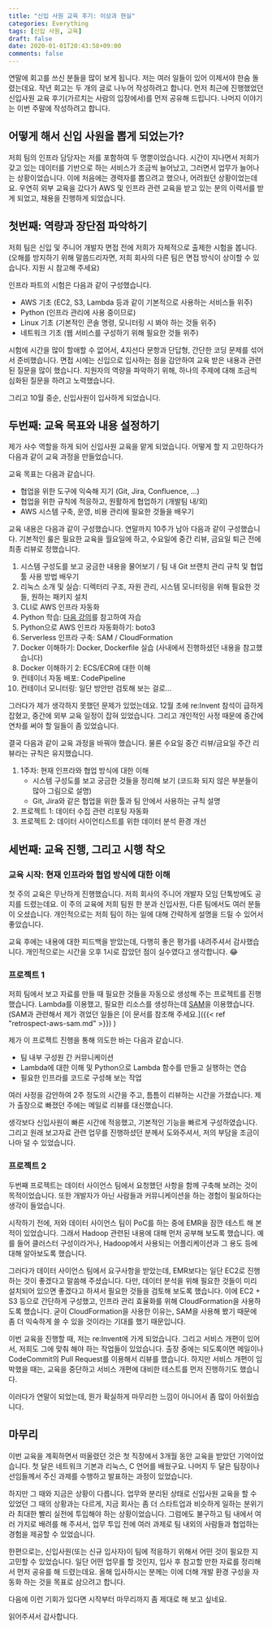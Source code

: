 ```yaml
---
title: "신입 사원 교육 후기: 이상과 현실"
categories: Everything
tags: [신입 사원, 교육]
draft: false
date: 2020-01-01T20:43:58+09:00
comments: false
---
```


연말에 회고를 쓰신 분들을 많이 보게 됩니다. 저는 여러 일들이 있어 이제서야 한숨 돌렸는데요. 작년 회고는 두 개의 글로 나누어 작성하려고 합니다. 먼저 최근에 진행했었던 신입사원 교육 후기(가르치는 사람의 입장에서)를 먼저 공유해 드립니다. 나머지 이야기는 이번 주말에 작성하려고 합니다.

## 어떻게 해서 신입 사원을 뽑게 되었는가?

저희 팀의 인프라 담당자는 저를 포함하여 두 명뿐이었습니다. 시간이 지나면서 저희가 갖고 있는 데이터를 기반으로 하는 서비스가 조금씩 늘어났고, 그러면서 업무가 늘어나는 상황이었습니다. 이에 처음에는 경력자를 뽑으려고 했으나, 어려웠던 상황이었는데요. 우연히 외부 교육을 갔다가 AWS 및 인프라 관련 교육을 받고 있는 분의 이력서를 받게 되었고, 채용을 진행하게 되었습니다.

## 첫번째: 역량과 장단점 파악하기

저희 팀은 신입 및 주니어 개발자 면접 전에 저희가 자체적으로 출제한 시험을 봅니다. (오해를 방지하기 위해 말씀드리자면, 저희 회사의 다른 팀은 면접 방식이 상이할 수 있습니다. 지원 시 참고해 주세요) 

인프라 파트의 시험은 다음과 같이 구성했습니다. 
* AWS 기초 (EC2, S3, Lambda 등과 같이 기본적으로 사용하는 서비스들 위주)
* Python (인프라 관리에 사용 중이므로)
* Linux 기초 (기본적인 콘솔 명령, 모니터링 시 봐야 하는 것들 위주)
* 네트워크 기초 (웹 서비스를 구성하기 위해 필요한 것들 위주)

시험에 시간을 많이 할애할 수 없어서, 4지선다 문항과 단답형, 간단한 코딩 문제를 섞어서 준비했습니다. 면접 시에는 신입으로 입사하는 점을 감안하여 교육 받은 내용과 관련된 질문을 많이 했습니다. 지원자의 역량을 파악하기 위해, 하나의 주제에 대해 조금씩 심화된 질문을 하려고 노력했습니다. 

그리고 10월 중순, 신입사원이 입사하게 되었습니다. 

## 두번째: 교육 목표와 내용 설정하기

제가 사수 역할을 하게 되어 신입사원 교육을 맡게 되었습니다. 어떻게 할 지 고민하다가 다음과 같이 교육 과정을 만들었습니다.

교육 목표는 다음과 같습니다. 
* 협업을 위한 도구에 익숙해 지기 (Git, Jira, Confluence, ...)
* 협업을 위한 규칙에 적응하고, 원활하게 협업하기 (개발팀 내/외)
* AWS 시스템 구축, 운영, 비용 관리에 필요한 것들을 배우기

교육 내용은 다음과 같이 구성했습니다. 연말까지 10주가 남아 다음과 같이 구성했습니다. 기본적인 룰은 필요한 교육을 월요일에 하고, 수요일에 중간 리뷰, 금요일 퇴근 전에 최종 리뷰로 정했습니다.
1. 시스템 구성도를 보고 궁금한 내용을 물어보기 / 팀 내 Git 브랜치 관리 규칙 및 협업 툴 사용 방법 배우기
2. 리눅스 소개 및 실습: 디렉터리 구조, 자원 관리, 시스템 모니터링을 위해 필요한 것들, 원하는 패키지 설치
3. CLI로 AWS 인프라 자동화
4. Python 학습: [다음 강의](https://www.edwith.org/pythonforeverybody)를 참고하여 자습
5. Python으로 AWS 인프라 자동화하기: boto3
6. Serverless 인프라 구축: SAM / CloudFormation
7. Docker 이해하기: Docker, Dockerfile 실습 (사내에서 진행하셨던 내용을 참고했습니다)
8. Docker 이해하기 2: ECS/ECR에 대한 이해
9. 컨테이너 자동 배포: CodePipeline
10. 컨테이너 모니터링: 일단 방안만 검토해 보는 걸로...

그러다가 제가 생각하지 못했던 문제가 있었는데요. 12월 초에 re:Invent 참석이 급하게 잡혔고, 중간에 외부 교육 일정이 잡혀 있었습니다. 그리고 개인적인 사정 때문에 중간에 연차를 써야 할 일들이 좀 있었습니다. 

결국 다음과 같이 교육 과정을 바꿔야 했습니다. 물론 수요일 중간 리뷰/금요일 주간 리뷰라는 규칙은 유지했습니다.
1. 1주차: 현재 인프라와 협업 방식에 대한 이해
    * 시스템 구성도를 보고 궁금한 것들을 정리해 보기 (코드화 되지 않은 부분들이 많아 그림으로 설명)
    * Git, Jira와 같은 협업을 위한 툴과 팀 안에서 사용하는 규칙 설명
2. 프로젝트 1: 데이터 수집 관련 리포팅 자동화 
3. 프로젝트 2: 데이터 사이언티스트를 위한 데이터 분석 환경 개선

## 세번째: 교육 진행, 그리고 시행 착오

### 교육 시작: 현재 인프라와 협업 방식에 대한 이해

첫 주의 교육은 무난하게 진행했습니다. 저희 회사의 주니어 개발자 모임 단톡방에도 공지를 드렸는데요. 이 주의 교육에 저희 팀원 한 분과 신입사원, 다른 팀에서도 여러 분들이 오셨습니다. 개인적으로는 저희 팀이 하는 일에 대해 간략하게 설명을 드릴 수 있어서 좋았습니다. 

교육 후에는 내용에 대한 피드백을 받았는데, 다행히 좋은 평가를 내려주셔서 감사했습니다. 개인적으로는 시간을 오후 1시로 잡았던 점이 실수였다고 생각합니다. 😂

### 프로젝트 1

저희 팀에서 보고 자료를 만들 때 필요한 것들을 자동으로 생성해 주는 프로젝트를 진행했습니다. Lambda를 이용했고, 필요한 리소스를 생성하는데 [SAM](https://github.com/awslabs/serverless-application-model)을 이용했습니다. (SAM과 관련해서 제가 겪었던 일들은 [이 문서를 참조해 주세요.]({{< ref "retrospect-aws-sam.md" >}}) )

제가 이 프로젝트 진행을 통해 의도한 바는 다음과 같습니다. 
* 팀 내부 구성원 간 커뮤니케이션
* Lambda에 대한 이해 및 Python으로 Lambda 함수를 만들고 실행하는 연습
* 필요한 인프라를 코드로 구성해 보는 작업

여러 사정을 감안하여 2주 정도의 시간을 주고, 틈틈이 리뷰하는 시간을 가졌습니다. 제가 출장으로 빠졌던 주에는 메일로 리뷰를 대신했습니다. 

생각보다 신입사원이 빠른 시간에 적응했고, 기본적인 기능을 빠르게 구성하였습니다. 그리고 원래 보고자료 관련 업무를 진행하셨던 분께서 도와주셔서, 저의 부담을 조금이나마 덜 수 있었습니다.

### 프로젝트 2

두번째 프로젝트는 데이터 사이언스 팀에서 요청했던 사항을 함께 구축해 보려는 것이 목적이었습니다. 또한 개발자가 아닌 사람들과 커뮤니케이션을 하는 경험이 필요하다는 생각이 들었습니다. 

시작하기 전에, 저와 데이터 사이언스 팀이 PoC를 하는 중에 EMR을 잠깐 테스트 해 본 적이 있었습니다. 그래서 Hadoop 관련된 내용에 대해 먼저 공부해 보도록 했습니다. 예를 들어 클러스터 구성이라거나, Hadoop에서 사용되는 어플리케이션과 그 용도 등에 대해 알아보도록 했습니다. 

그러다가 데이터 사이언스 팀에서 요구사항을 받았는데, EMR보다는 일단 EC2로 진행하는 것이 좋겠다고 말씀해 주셨습니다. 다만, 데이터 분석을 위해 필요한 것들이 미리 설치되어 있으면 좋겠다고 하셔서 필요한 것들을 검토해 보도록 했습니다. 이에 EC2 + S3 등으로 간단하게 구성했고, 인프라 관리 효율화를 위해 CloudFormation을 사용하도록 했습니다. 굳이 CloudFormation을 사용한 이유는, SAM을 사용해 봤기 때문에 좀 더 익숙하게 쓸 수 있을 것이라는 기대를 했기 때문입니다. 

이번 교육을 진행할 때, 저는 re:Invent에 가게 되었습니다. 그리고 서비스 개편이 있어서, 저희도 그에 맞춰 해야 하는 작업들이 있었습니다. 출장 중에는 되도록이면 메일이나 CodeCommit의 Pull Request를 이용해서 리뷰를 했습니다. 하지만 서비스 개편이 임박했을 때는, 교육을 중단하고 서비스 개편에 대비한 테스트를 먼저 진행하기도 했습니다. 

이러다가 연말이 되었는데, 뭔가 확실하게 마무리한 느낌이 아니어서 좀 많이 아쉬웠습니다.

## 마무리

이번 교육을 계획하면서 떠올렸던 것은 첫 직장에서 3개월 동안 교육을 받았던 기억이었습니다. 첫 달은 네트워크 기본과 리눅스, C 언어를 배웠구요. 나머지 두 달은 팀장이나 선임들께서 주신 과제를 수행하고 발표하는 과정이 있었습니다.

하지만 그 때와 지금은 상황이 다릅니다. 업무와 분리된 상태로 신입사원 교육을 할 수 있었던 그 때의 상황과는 다르게, 지금 회사는 좀 더 스타트업과 비슷하게 일하는 분위기라 최대한 빨리 실전에 투입해야 하는 상황이었습니다. 그럼에도 불구하고 팀 내에서 여러 가지로 배려를 해 주셔서, 업무 투입 전에 여러 과제로 팀 내외의 사람들과 협업하는 경험을 제공할 수 있었습니다.

한편으로는, 신입사원(또는 신규 입사자)이 팀에 적응하기 위해서 어떤 것이 필요한 지 고민할 수 있었습니다. 일단 어떤 업무를 할 것인지, 입사 후 참고할 만한 자료를 정리해서 먼저 공유를 해 드렸는데요. 올해 입사하시는 분께는 이에 더해 개발 환경 구성을 자동화 하는 것을 목표로 삼으려고 합니다. 

다음에 이런 기회가 있다면 시작부터 마무리까지 좀 제대로 해 보고 싶네요.

읽어주셔서 감사합니다.